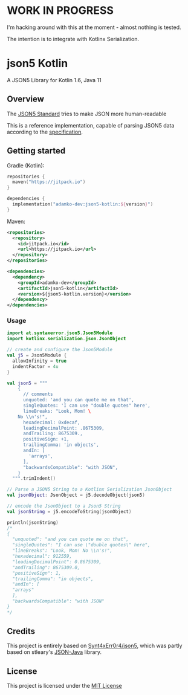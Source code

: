 # WORK IN PROGRESS

I'm hacking around with this at the moment - almost nothing is tested.

The intention is to integrate with Kotlinx Serialization.

# json5 Kotlin

A JSON5 Library for Kotlin 1.6, Java 11

## Overview

The [JSON5 Standard](https://json5.org/) tries to make JSON more human-readable

This is a reference implementation, capable of parsing JSON5 data according to
the [specification](https://spec.json5.org/).

## Getting started

Gradle (Kotlin):

```kotlin
repositories {
  maven("https://jitpack.io")
}

dependencies {
  implementation("adamko-dev:json5-kotlin:${version}")
}
```

Maven:

```xml
<repositories>
  <repository>
    <id>jitpack.io</id>
    <url>https://jitpack.io</url>
  </repository>
</repositories>
```

```xml
<dependencies>
  <dependency>
    <groupId>adamko-dev</groupId>
    <artifactId>json5-kotlin</artifactId>
    <version>${json5-kotlin.version}</version>
  </dependency>
</dependencies>
```

### Usage

```kotlin
import at.syntaxerror.json5.Json5Module
import kotlinx.serialization.json.JsonObject

// create and configure the Json5Module
val j5 = Json5Module {
  allowInfinity = true
  indentFactor = 4u
}

val json5 = """
    {
      // comments
      unquoted: 'and you can quote me on that',
      singleQuotes: 'I can use "double quotes" here',
      lineBreaks: "Look, Mom! \
    No \\n's!",
      hexadecimal: 0xdecaf,
      leadingDecimalPoint: .8675309,
      andTrailing: 8675309.,
      positiveSign: +1,
      trailingComma: 'in objects',
      andIn: [
        'arrays',
      ],
      "backwardsCompatible": "with JSON",
    }
  """.trimIndent()

// Parse a JSON5 String to a Kotlinx Serialization JsonObject
val jsonObject: JsonObject = j5.decodeObject(json5)

// encode the JsonObject to a Json5 String
val jsonString = j5.encodeToString(jsonObject)

println(jsonString)
/* 
{
  "unquoted": "and you can quote me on that",
  "singleQuotes": "I can use \"double quotes\" here",
  "lineBreaks": "Look, Mom! No \\n's!",
  "hexadecimal": 912559,
  "leadingDecimalPoint": 0.8675309,
  "andTrailing": 8675309.0,
  "positiveSign": 1,
  "trailingComma": "in objects",
  "andIn": [
  "arrays"
  ],
  "backwardsCompatible": "with JSON"
}
*/
```

## Credits

This project is entirely based on [Synt4xErr0r4/json5](https://github.com/Synt4xErr0r4/json5/),
which was partly based on stleary's [JSON-Java](https://github.com/stleary/JSON-java) library.

## License

This project is licensed under
the [MIT License](https://github.com/Synt4xErr0r4/json5/blob/main/LICENSE)

